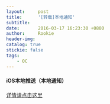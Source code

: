 ```yaml
---
layout:     post
title:      '[转载]本地通知'
subtitle:   
date:       2016-03-17 16:23:30 +0800
author:     Rookie
header-img: 
catalog: true
stickie: false
tags:
    - OC
---
```


#### iOS本地推送（本地通知）

[详情请点击这里](https://yq.aliyun.com/articles/16510)